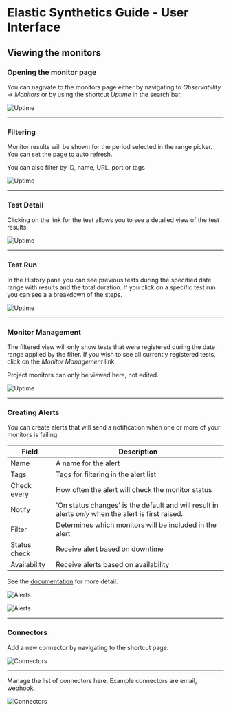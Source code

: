 # Elastic Synthetics Guide - User Interface

## Viewing the monitors

### Opening the monitor page

You can nagivate to the monitors page either by navigating to *Observability -> Monitors* or by using the shortcut *Uptime* in the search bar.

![Uptime](/images/navigate_to_monitors.png "Navigate to uptime")

---

### Filtering

Monitor results will be shown for the period selected in the range picker. You can set the page to auto refresh.

You can also filter by ID, name, URL, port or tags

![Uptime](/images/monitor_filter_period.png "Filter period")

---

### Test Detail

Clicking on the link for the test allows you to see a detailed view of the test results.

![Uptime](/images/test_detail.png "Test detail")

---

### Test Run

In the History pane you can see previous tests during the specified date range with results and the total duration. If you click on a specific test run you can see a a breakdown of the steps.

![Uptime](/images/test_run.png "Test run")

---
### Monitor Management

The filtered view will only show tests that were registered during the date range applied by the filter. If you wish to see all currently registered tests, click on the *Monitor Management* link.

Project monitors can only be viewed here, not edited.

![Uptime](/images/monitor_management.png "Monitor Management")

---
### Creating Alerts

You can create alerts that will send a notification when one or more of your monitors is failing.

| Field | Description |
| --- | --- |
| Name | A name for the alert |
| Tags | Tags for filtering in the alert list |
| Check every | How often the alert will check the monitor status |
| Notify | 'On status changes' is the default and will result in alerts *only* when the alert is first raised. |
| Filter | Determines which monitors will be included in the alert |
| Status check | Receive alert based on downtime |
| Availability | Receive alerts based on availability |

See the [documentation](https://www.elastic.co/guide/en/observability/current/monitor-status-alert.html) for more detail.

![Alerts](/images/alert_create.png "Alert Creation")



![Alerts](/images/alert_connectors.png "Alert Connectors")

---
### Connectors

Add a new connector by navigating to the shortcut page.

![Connectors](/images/connector_shortcut.png "Connectors")

---

Manage the list of connectors here. Example connectors are email, webhook.

![Connectors](/images/connector_view.png "Connectors")